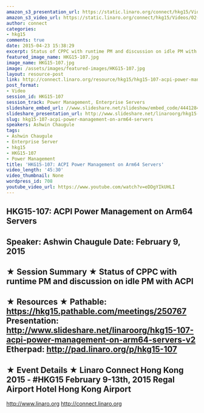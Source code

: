 ```yaml
---
amazon_s3_presentation_url: https://static.linaro.org/connect/hkg15/Videos/02-09-Monday/HKG15-107.pdf
amazon_s3_video_url: https://static.linaro.org/connect/hkg15/Videos/02-09-Monday/HKG15-107+ACPI+Power+Management+on+Arm64+Servers.mp4
author: connect
categories:
- hkg15
comments: true
date: 2015-04-23 15:38:29
excerpt: Status of CPPC with runtime PM and discussion on idle PM with ACPI
featured_image_name: HKG15-107.jpg
image_name: HKG15-107.jpg
image: /assets/images/featured-images/HKG15-107.jpg
layout: resource-post
link: http://connect.linaro.org/resource/hkg15/hkg15-107-acpi-power-management-on-arm64-servers/
post_format:
- Video
session_id: HKG15-107
session_track: Power Management, Enterprise Servers
slideshare_embed_url: //www.slideshare.net/slideshow/embed_code/44412845
slideshare_presentation_url: http://www.slideshare.net/linaroorg/hkg15-107-acpi-power-management-on-arm64-servers-v2
slug: hkg15-107-acpi-power-management-on-arm64-servers
speakers: Ashwin Chaugule
tags:
- Ashwin Chaugule
- Enterprise Server
- hkg15
- HKG15-107
- Power Management
title: 'HKG15-107: ACPI Power Management on Arm64 Servers'
video_length: '45:30'
video_thumbnail: None
wordpress_id: 708
youtube_video_url: https://www.youtube.com/watch?v=eDDgYIkUHLI
---
```


HKG15-107: ACPI Power Management on Arm64 Servers
---------------------------------------------------
Speaker: Ashwin Chaugule
Date: February 9, 2015
---------------------------------------------------
★ Session Summary ★
Status of CPPC with runtime PM and discussion on idle PM with ACPI
--------------------------------------------------
★ Resources ★
Pathable: https://hkg15.pathable.com/meetings/250767
Presentation:  http://www.slideshare.net/linaroorg/hkg15-107-acpi-power-management-on-arm64-servers-v2
Etherpad: http://pad.linaro.org/p/hkg15-107
---------------------------------------------------
★ Event Details ★
Linaro Connect Hong Kong 2015 - #HKG15
February 9-13th, 2015
Regal Airport Hotel Hong Kong Airport
---------------------------------------------------
http://www.linaro.org
http://connect.linaro.org
